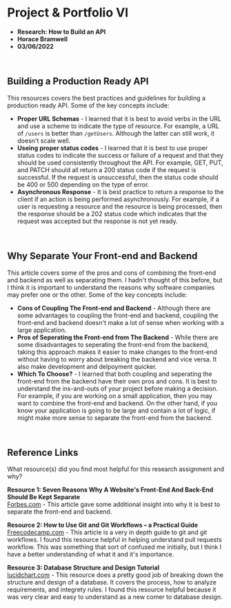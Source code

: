 # Project & Portfolio VI

- **Research: How to Build an API**
- **Horace Bramwell**
- **03/06/2022**

<br>

## Building a Production Ready API

This resources covers the best practices and guidelines for building a production ready API. Some of the key concepts include:

- **Proper URL Schemas** - I learned that it is best to avoid verbs in the URL and use a scheme to indicate the type of resource. For example, a URL of `/users` is better than `/getUsers`. Although the latter can still work, it doesn't scale well.
- **Useing proper status codes** - I learned that it is best to use proper status codes to indicate the success or failure of a request and that they should be used consistently throughout the API. For example, GET, PUT, and PATCH should all return a 200 status code if the request is successful. If the request is unsuccessful, then the status code should be 400 or 500 depending on the type of error.
- **Asynchronous Response** - It is best practice to return a response to the client if an action is being performed asynchronously. For example, if a user is requesting a resource and the resource is being processed, then the response should be a 202 status code which indicates that the request was accepted but the response is not yet ready.

<br>

## Why Separate Your Front-end and Backend

This article covers some of the pros and cons of combining the front-end and backend as well as separating them. I hadn't thought of this before, but I think it is important to understand the reasons why software companies may prefer one or the other. Some of the key concepts include:

- **Cons of Coupling The Front-end and Backend** - Although there are some advantages to coupling the front-end and backend, coupling the front-end and backend doesn't make a lot of sense when working with a large application.
- **Pros of Seperating the Front-end from The Backend** - While there are some disadvantages to seperating the front-end from the backend, taking this approach makes it easier to make changes to the front-end without having to worry about breaking the backend and vice versa. It also make development and delpoyment quicker.
- **Which To Choose?** - I learned that both coupling and seperating the front-end from the backend have their own pros and cons. It is best to understand the ins-and-outs of your project before making a decision. For example, if you are working on a small application, then you may want to combine the front-end and backend. On the other hand, if you know your application is going to be large and contain a lot of logic, if might make more sense to separate the front-end from the backend.

<br>

## Reference Links

What resource(s) did you find most helpful for this research assignment and why?

**Resource 1: Seven Reasons Why A Website's Front-End And Back-End Should Be Kept Separate**  
[Forbes.com](https://www.forbes.com/sites/forbestechcouncil/2018/07/19/seven-reasons-why-a-websites-front-end-and-back-end-should-be-kept-separate/?sh=7f1a2b374fca/) - This article gave some additional insight into why it is best to separate the front-end and backend.

**Resource 2: How to Use Git and Git Workflows – a Practical Guide**  
[Freecodecamp.com](https://www.freecodecamp.org/news/practical-git-and-git-workflows/#pull-request-workflow) - This article is a very in depth guide to git and git workflows. I found this resource helpful in helping understand pull requests workflow. This was something that sort of confused me initially, but I think I have a better understanding of what it and it's importance.

**Resource 3: Database Structure and Design Tutorial**  
[lucidchart.com](https://www.lucidchart.com/pages/database-diagram/database-design) - This resource does a pretty good job of breaking down the structure and design of a database. It covers the process, how to analyze requirements, and integrety rules. I found this resource helpful because it was very clear and easy to understand as a new comer to database design.
